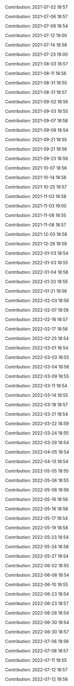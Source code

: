 Contribution: 2021-07-02 18:57

Contribution: 2021-07-06 18:57

Contribution: 2021-07-09 18:54

Contribution: 2021-07-12 19:00

Contribution: 2021-07-14 18:58

Contribution: 2021-07-23 19:00

Contribution: 2021-08-03 18:57

Contribution: 2021-08-11 18:56

Contribution: 2021-08-31 18:55

Contribution: 2021-08-31 18:57

Contribution: 2021-09-02 18:56

Contribution: 2021-09-03 18:55

Contribution: 2021-09-07 18:58

Contribution: 2021-09-09 18:54

Contribution: 2021-09-21 18:55

Contribution: 2021-09-21 18:56

Contribution: 2021-09-23 18:59

Contribution: 2021-10-07 18:56

Contribution: 2021-10-14 18:56

Contribution: 2021-10-25 18:57

Contribution: 2021-11-03 18:58

Contribution: 2021-11-03 19:00

Contribution: 2021-11-08 18:55

Contribution: 2021-11-08 18:57

Contribution: 2021-12-03 18:58

Contribution: 2021-12-28 18:59

Contribution: 2022-01-03 18:54

Contribution: 2022-01-03 18:55

Contribution: 2022-01-04 18:58

Contribution: 2022-01-20 18:55

Contribution: 2022-01-21 18:56

Contribution: 2022-02-03 18:56

Contribution: 2022-02-07 18:58

Contribution: 2022-02-16 18:57

Contribution: 2022-02-17 18:56

Contribution: 2022-02-25 18:54

Contribution: 2022-03-01 18:54

Contribution: 2022-03-03 18:55

Contribution: 2022-03-04 18:56

Contribution: 2022-03-09 18:55

Contribution: 2022-03-11 18:54

Contribution: 2022-03-14 18:55

Contribution: 2022-03-18 18:57

Contribution: 2022-03-21 18:54

Contribution: 2022-03-22 18:59

Contribution: 2022-03-24 18:55

Contribution: 2022-03-29 18:54

Contribution: 2022-04-05 18:54

Contribution: 2022-04-13 18:54

Contribution: 2022-05-05 18:55

Contribution: 2022-05-06 18:55

Contribution: 2022-05-06 18:56

Contribution: 2022-05-16 18:56

Contribution: 2022-05-16 18:58

Contribution: 2022-05-17 18:54

Contribution: 2022-05-19 18:58

Contribution: 2022-05-23 18:54

Contribution: 2022-05-24 18:58

Contribution: 2022-05-27 18:54

Contribution: 2022-06-02 18:55

Contribution: 2022-06-06 18:54

Contribution: 2022-06-10 18:55

Contribution: 2022-06-23 18:54

Contribution: 2022-06-23 18:57

Contribution: 2022-06-28 18:54

Contribution: 2022-06-30 18:54

Contribution: 2022-06-30 18:57

Contribution: 2022-07-06 18:56

Contribution: 2022-07-08 18:57

Contribution: 2022-07-11 18:55

Contribution: 2022-07-12 18:57

Contribution: 2022-07-12 18:58

